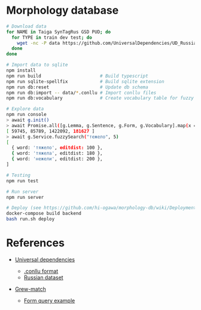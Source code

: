 # Morphology database

```bash
# Download data
for NAME in Taiga SynTagRus GSD PUD; do
  for TYPE in train dev test; do
    wget -nc -P data https://github.com/UniversalDependencies/UD_Russian-$NAME/raw/r2.8/ru_${NAME@L}-ud-${TYPE}.conllu
  done
done

# Import data to sqlite
npm install
npm run build                      # Build typescript
npm run sqlite-spellfix            # Build sqlite extension
npm run db:reset                   # Update db schema
npm run db:import -- data/*.conllu # Import conllu files
npm run db:vocabulary              # Create vocabulary table for fuzzy search

# Explore data
npm run console
> await g.init()
> await Promise.all([g.Lemma, g.Sentence, g.Form, g.Vocabulary].map(x => x.count()))
[ 59745, 85789, 1422092, 181627 ]
> await g.Service.fuzzySearch("тежело", 5)
[
  { word: 'тяжело', editdist: 100 },
  { word: 'тяжела', editdist: 180 },
  { word: 'нежели', editdist: 200 },
]

# Testing
npm run test

# Run server
npm run server

# Deploy (see https://github.com/hi-ogawa/morphology-db/wiki/Deployment)
docker-compose build backend
bash run.sh deploy
```

# References

- [Universal dependencies](https://universaldependencies.org)

  - [.conllu format](https://universaldependencies.org/format.html)
  - [Russian dataset](https://universaldependencies.org/ru/index.html)

- [Grew-match](http://match.grew.fr)

  - [Form query example](http://match.grew.fr/?corpus=UD_Russian-SynTagRus@2.8&custom=60f6a3f2bd728)
